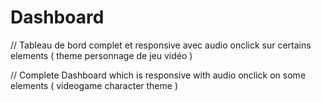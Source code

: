 # Dashboard


// Tableau de bord complet et responsive avec audio onclick sur certains elements ( theme personnage de jeu vidéo ) 

// Complete Dashboard  which is responsive with audio onclick on some elements ( videogame character theme ) 
